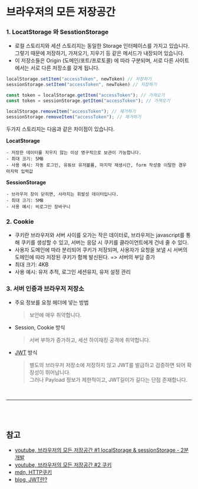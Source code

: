 # 브라우저의 모든 저장공간

### **1. LocatStorage 와 SesstionStorage**

- 로컬 스토리지와 세션 스토리지는 동일한 Storage 인터페이스를 가지고 있습니다. 그렇기 때문에 저장하기, 가져오기, 지우기 등 같은 메서드가 내장되어 있습니다.
- 이 저장소들은 Origin (도메인/포트/프로토콜) 에 따라 구분되며, 서로 다른 사이트에서는 서로 다른 저장소를 갖게 됩니다.

```javascript
localStorage.setItem("accessToken", newToken) // 저장하기
sessionStorage.setItem("accessToken", newToken) // 저장하기

const token = localStorage.getItem("accessToken"); // 가져오기
const token = sessionStorage.getItem("accessToken"); // 가져오기

localStorage.removeItem("accessToken"); // 제거하기
sessionStorage.removeItem("accessToken"); // 제거하기

```

두가지 스토리지는 다음과 같은 차이점이 있습니다.

**LocatStorage**

    - 저장한 데이터를 지우지 않는 이상 영구적으로 보관이 가능합니다.
    - 최대 크기: 5MB
    - 사용 예시: 자동 로그인, 유튜브 유저볼륨, 마지막 재생시간, form 작성중 이탈한 경우 마지막 입력값

**SessionStorage**

    - 브라우저 창이 닫히면, 사라지는 휘발성 데이터입니다.
    - 최대 크기: 5MB
    - 사용 예시: 비로그인 장바구니

### **2. Cookie**

- 쿠키란 브라우저와 서버 사이를 오가는 작은 데이터로, 브라우저는 javascript를 통해 쿠키를 생성할 수 있고, 서버는 응답 시 쿠키를 클라이언트에게 건네 줄 수 있다.
- 사용자 도메인에 따라 분리되어 쿠키가 저장되며, 사용자가 요청을 보낼 시 서버의 도메인에 따라 저장된 쿠키가 함께 발신된다. => 서버의 부담 증가
- 최대 크기: 4KB
- 사용 예시: 유저 추적, 로그인 세션유지, 유저 설정 관리

### 3. 서버 인증과 브라우저 저장소

- 주요 정보를 요청 헤더에 넣는 방법

  > 보안에 매우 취약합니다.

- Session, Cookie 방식

  > 서버 부하가 증가하고, 세션 하이재킹 공격에 취약합니다.

- [JWT](#gear-jwt) 방식
  > 별도의 브라우저 저장소에 저장하지 않고 JWT를 발급하고 검증하면 되어 확장성이 뛰어납니다.<br>
  > 그러나 Payload 정보가 제한적이고, JWT길이가 길다는 단점 존재합니다.

<br>

---

<br>


<br>

## 참고

- [youtube, 브라우저의 모든 저장공간 #1 localStorage & sessionStorage - 2분개발](https://www.youtube.com/watch?v=oAVdxCKM5JI)
- [youtube, 브라우저의 모든 저장공간 #2 쿠키](https://www.youtube.com/watch?v=36DNFNHOhW8)
- [mdn, HTTP쿠키](https://developer.mozilla.org/ko/docs/Web/HTTP/Cookies)
- [blog, JWT란?](https://mangkyu.tistory.com/56)